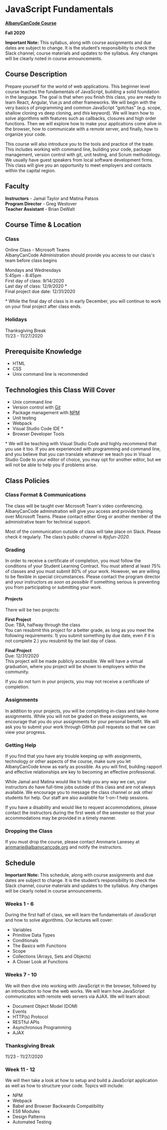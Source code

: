 # JavaScript Fundamentals

**[AlbanyCanCode Course](https://albanycancode.org/)**

**Fall 2020**

**Important Note:** This syllabus, along with course assignments and due dates are subject to change. It is the student’s responsibility to check the Slack channel, course materials and updates to the syllabus. Any changes will be clearly noted in course announcements.

## Course Description

Prepare yourself for the world of web applications. This beginner level course teaches the fundamentals of JavaScript, building a solid foundation in the language. The goal is that when you finish this class, you are ready to learn React, Angular, Vue.js and other frameworks. We will begin with the very basics of programming and common JavaScript “gotchas” (e.g. scope, shallow cloning vs deep cloning, and _this_ keyword). We will learn how to solve algorithms with features such as callbacks, closures and high order functions. Then we will explore how to make your applications come alive in the browser, how to communicate with a remote server, and finally, how to organize your code.

This course will also introduce you to the tools and practice of the trade. This includes working with command line, building your code, package management, version control with git, unit testing, and Scrum methodology. We usually have guest speakers from local software development firms. This class will give you an opportunity to meet employers and contacts within the capital region.

## Faculty

**Instructors** - Jamal Taylor and Matina Patsos \
**Program Director** - Greg Westover \
**Teacher Assistant** - Brian DeWalt

## Course Time & Location

### Class

Online Class - Microsoft Teams \
AlbanyCanCode Administration should provide you access to our class's team before class begins

Mondays and Wednesdays \
5:45pm - 8:45pm \
First day of class: 9/14/2020 \
Last day of class: 12/9/2020 \*\
Final project due date: 12/31/2020

\* While the final day of class is in early December, you will continue to work on your final project after class ends.

### Holidays

Thanksgiving Break \
11/23 - 11/27/2020

## Prerequisite Knowledge

- HTML
- CSS
- Unix command line is recommended

## Technologies this Class Will Cover

- Unix command line
- Version control with [Git](https://github.com/)
- Package management with [NPM](https://www.npmjs.com/)
- Unit testing
- Webpack
- Visual Studio Code IDE \*
- Browser Developer Tools

\* We will be teaching with Visual Studio Code and highly recommend that you use it too. If you are experienced with programming and command line, and you believe that you can translate whatever we teach you in Visual Studio Code to your editor of choice, you may opt for another editor, but we will not be able to help you if problems arise.

## Class Policies

### Class Format & Communications

The class will be taught over Microsoft Team's video conferencing. AlbanyCanCode adminstration will give you access and provide training over Microsoft Teams. Please contact either Greg or another member of the administrative team for technical support.

Most of the communication outside of class will take place on Slack. Please check it regularly. The class’s public channel is _#jsfun-2020_.

### Grading

In order to receive a certificate of completion, you must follow the conditions of your Student Learning Contract. You must attend at least 75% of classes and you must submit 80% of your work. However, we are willing to be flexible in special circumstances. Please contact the program director and your instructors _as soon as possible_ if something serious is preventing you from participating or submitting your work.

#### Projects

There will be two projects:

**First Project** \
Due: TBA, halfway through the class \
You can resubmit this project for a better grade, as long as you meet the following requirements: 1) you submit something by due date, even if it is not complete 2.) you resubmit by the last day of class.

**Final Project** \
Due: 12/31/2020 \
This project will be made publicly accessible. We will have a virtual graduation, where you project will be shown to employers within the community.

If you do not turn in your projects, you may not receive a certificate of completion.

### Assignments

In addition to your projects, you will be completing in-class and take-home assignments. While you will not be graded on these assignments, we encourage that you do your assignments for your personal benefit. We will ask you to submit your work through GitHub pull requests so that we can view your progress.

### Getting Help

If you find that you have any trouble keeping up with assignments, technology or other aspects of the course, make sure you let AlbanyCanCode know as early as possible. As you will find, building rapport and effective relationships are key to becoming an effective professional.

While Jamal and Matina would like to help you any way we can, your instructors do have full-time jobs outside of this class and are not always available. We encourage you to message the class channel or ask other students for help. Our staff are also available for 1-on-1 help sessions.

If you have a disability and would like to request accommodations, please contact the instructors during the first week of the semester so that your accommodations may be provided in a timely manner.

### Dropping the Class

If you must drop the course, please contact Annmarie Lanesey at annmarie@albanycancode.org and notify the instructors.

## Schedule

**Important Note:** This schedule, along with course assignments and due dates are subject to change. It is the student’s responsibility to check the Slack channel, course materials and updates to the syllabus. Any changes will be clearly noted in course announcements.

### Weeks 1 - 6

During the first half of class, we will learn the fundamentals of JavaScript and how to solve algorithms. Our lectures will cover:

- Variables
- Primitive Data Types
- Conditionals
- The Basics with Functions
- Scope
- Collections (Arrays, Sets and Objects)
- A Closer Look at Functions

### Weeks 7 - 10

We will then dive into working with JavaScript in the browser, followed by an introduction to how the web works. We will learn how JavaScript communicates with remote web servers via AJAX. We will learn about:

- Document Object Model (DOM)
- Events
- HTTP(s) Protocol
- RESTful APIs
- Asynchronous Programming
- AJAX

### Thanksgiving Break

11/23 - 11/27/2020

### Week 11 - 12

We will then take a look at how to setup and build a JavaScript application as well as how to structure your code. Topics will include:

- NPM
- Webpack
- Babel and Browser Backwards Compatibility
- ES6 Modules
- Design Patterns
- Automated Testing
